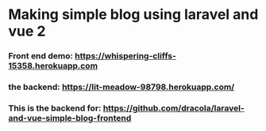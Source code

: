 # Making simple blog using laravel and vue 2
### Front end demo: https://whispering-cliffs-15358.herokuapp.com
### the backend: https://lit-meadow-98798.herokuapp.com/

### This is the backend for: https://github.com/dracola/laravel-and-vue-simple-blog-frontend